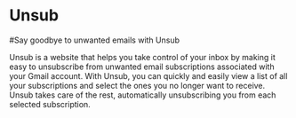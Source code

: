 # Unsub
#Say goodbye to unwanted emails with Unsub

Unsub is a website that helps you take control of your inbox by making it easy to unsubscribe from unwanted email subscriptions associated with your Gmail account. With Unsub, you can quickly and easily view a list of all your subscriptions and select the ones you no longer want to receive. Unsub takes care of the rest, automatically unsubscribing you from each selected subscription.
